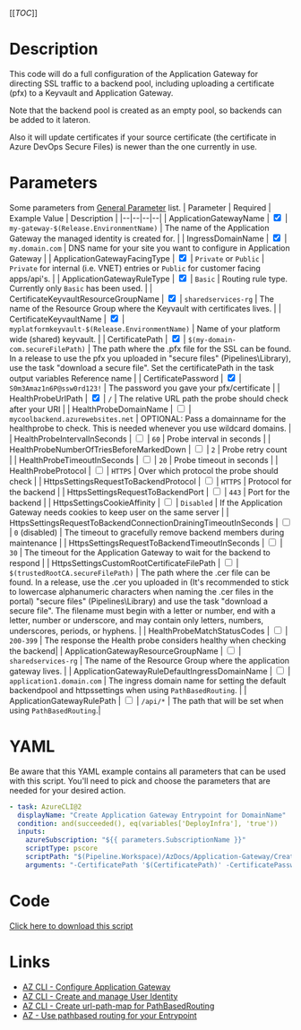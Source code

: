 [[_TOC_]]

# Description

This code will do a full configuration of the Application Gateway for directing SSL traffic to a backend pool, including uploading a certificate (pfx) to a Keyvault and Application Gateway.

Note that the backend pool is created as an empty pool, so backends can be added to it lateron.

Also it will update certificates if your source certificate (the certificate in Azure DevOps Secure Files) is newer than the one currently in use.

# Parameters

Some parameters from [General Parameter](/Azure/AzDocs-v1/Scripts) list.
| Parameter | Required | Example Value | Description |
|--|--|--|--|
| ApplicationGatewayName | <input type="checkbox" checked> | `my-gateway-$(Release.EnvironmentName)` | The name of the Application Gateway the managed identity is created for. |
| IngressDomainName | <input type="checkbox" checked> | `my.domain.com` | DNS name for your site you want to configure in Application Gateway |
| ApplicationGatewayFacingType | <input type="checkbox" checked> | `Private` or `Public` | `Private` for internal (i.e. VNET) entries or `Public` for customer facing apps/api's. |
| ApplicationGatewayRuleType | <input type="checkbox" checked> | `Basic` | Routing rule type. Currently only `Basic` has been used. |
| CertificateKeyvaultResourceGroupName | <input type="checkbox" checked> | `sharedservices-rg` | The name of the Resource Group where the Keyvault with certificates lives. |
| CertificateKeyvaultName | <input type="checkbox" checked> | `myplatformkeyvault-$(Release.EnvironmentName)` | Name of your platform wide (shared) keyvault. |
| CertificatePath | <input type="checkbox" checked> | `$(my-domain-com.secureFilePath)` | The path where the .pfx file for the SSL can be found. In a release to use the pfx you uploaded in "secure files" (Pipelines\Library), use the task "download a secure file". Set the certificatePath in the task output variables Reference name |
| CertificatePassword | <input type="checkbox" checked> | `S0m3Amaz1n6P@ssw0rd123!` | The password you gave your pfx/certificate |
| HealthProbeUrlPath | <input type="checkbox" checked> | `/` | The relative URL path the probe should check after your URI |
| HealthProbeDomainName | <input type="checkbox"> | `mycoolbackend.azurewebsites.net` | OPTIONAL: Pass a domainname for the healthprobe to check. This is needed whenever you use wildcard domains. |
| HealthProbeIntervalInSeconds | <input type="checkbox"> | `60` | Probe interval in seconds |
| HealthProbeNumberOfTriesBeforeMarkedDown | <input type="checkbox"> | `2` | Probe retry count |
| HealthProbeTimeoutInSeconds | <input type="checkbox"> | `20` | Probe timeout in seconds |
| HealthProbeProtocol | <input type="checkbox"> | `HTTPS` | Over which protocol the probe should check |
| HttpsSettingsRequestToBackendProtocol | <input type="checkbox"> | `HTTPS` | Protocol for the backend |
| HttpsSettingsRequestToBackendPort | <input type="checkbox"> | `443` | Port for the backend |
| HttpsSettingsCookieAffinity | <input type="checkbox"> | `Disabled` | If the Application Gateway needs cookies to keep user on the same server |
| HttpsSettingsRequestToBackendConnectionDrainingTimeoutInSeconds | <input type="checkbox"> | `0` (disabled) | The timeout to gracefully remove backend members during maintenance |
| HttpsSettingsRequestToBackendTimeoutInSeconds | <input type="checkbox"> | `30` | The timeout for the Application Gateway to wait for the backend to respond |
| HttpsSettingsCustomRootCertificateFilePath | <input type="checkbox"> | `$(trustedRootCA.secureFilePath)` | The path where the .cer file can be found. In a release, use the .cer you uploaded in (It's recommended to stick to lowercase alphanumeric characters when naming the .cer files in the portal) "secure files" (Pipelines\Library) and use the task "download a secure file". The filename must begin with a letter or number, end with a letter, number or underscore, and may contain only letters, numbers, underscores, periods, or hyphens. |
| HealthProbeMatchStatusCodes | <input type="checkbox"> | `200-399` | The response the Health probe considers healthy when checking the backend|
| ApplicationGatewayResourceGroupName | <input type="checkbox"> | `sharedservices-rg` | The name of the Resource Group where the application gateway lives. |
| ApplicationGatewayRuleDefaultIngressDomainName | <input type="checkbox"> | `application1.domain.com` | The ingress domain name for setting the default backendpool and httpssettings when using `PathBasedRouting`. |
| ApplicationGatewayRulePath | <input type="checkbox"> | `/api/*` | The path that will be set when using `PathBasedRouting`.|

# YAML

Be aware that this YAML example contains all parameters that can be used with this script. You'll need to pick and choose the parameters that are needed for your desired action.

```yaml
- task: AzureCLI@2
  displayName: "Create Application Gateway Entrypoint for DomainName"
  condition: and(succeeded(), eq(variables['DeployInfra'], 'true'))
  inputs:
    azureSubscription: "${{ parameters.SubscriptionName }}"
    scriptType: pscore
    scriptPath: "$(Pipeline.Workspace)/AzDocs/Application-Gateway/Create-Application-Gateway-Entrypoint-for-DomainName.ps1"
    arguments: "-CertificatePath '$(CertificatePath)' -CertificatePassword '$(CertificatePassword)' -IngressDomainName '$(IngressDomainName)' -ApplicationGatewayName '$(ApplicationGatewayName)' -ApplicationGatewayFacingType '$(ApplicationGatewayFacingType)' -ApplicationGatewayResourceGroupName '$(ApplicationGatewayResourceGroupName)' -CertificateKeyvaultResourceGroupName '$(CertificateKeyvaultResourceGroupName)' -CertificateKeyvaultName '$(CertificateKeyvaultName)' -HealthProbeDomainName '$(HealthProbeDomainName)' -HealthProbeUrlPath '$(HealthProbeUrlPath)' -HealthProbeIntervalInSeconds '$(HealthProbeIntervalInSeconds)' -HealthProbeNumberOfTriesBeforeMarkedDown '$(HealthProbeNumberOfTriesBeforeMarkedDown)' -HealthProbeTimeoutInSeconds '$(HealthProbeTimeoutInSeconds)' -HealthProbeProtocol '$(HealthProbeProtocol)' -HttpsSettingsRequestToBackendProtocol '$(HttpsSettingsRequestToBackendProtocol)' -HttpsSettingsRequestToBackendPort '$(HttpsSettingsRequestToBackendPort)' -HttpsSettingsRequestToBackendCookieAffinity '$(HttpsSettingsRequestToBackendCookieAffinity)' -HttpsSettingsRequestToBackendConnectionDrainingTimeoutInSeconds '$(HttpsSettingsRequestToBackendConnectionDrainingTimeoutInSeconds)' -HttpsSettingsRequestToBackendTimeoutInSeconds '$(HttpsSettingsRequestToBackendTimeoutInSeconds)' -HealthProbeMatchStatusCodes '$(HealthProbeMatchStatusCodes)' -ApplicationGatewayRuleType '$(ApplicationGatewayRuleType)' -ApplicationGatewayRuleDefaultIngressDomainName '$(ApplicationGatewayRuleDefaultIngressDomainName)' -ApplicationGatewayRulePath '$(ApplicationGatewayRulePath)'"
```

# Code

[Click here to download this script](../../../../../src/Application-Gateway/Create-Application-Gateway-Entrypoint-for-DomainName.ps1)

# Links

- [AZ CLI - Configure Application Gateway](https://docs.microsoft.com/en-us/cli/azure/network/application-gateway?view=azure-cli-latest)
- [AZ CLI - Create and manage User Identity](https://docs.microsoft.com/en-us/cli/azure/identity?view=azure-cli-latest)
- [AZ CLI - Create url-path-map for PathBasedRouting](https://docs.microsoft.com/en-us/cli/azure/network/application-gateway/url-path-map?view=azure-cli-latest#az-network-application-gateway-url-path-map-create)
- [AZ - Use pathbased routing for your Entrypoint](https://docs.microsoft.com/en-us/azure/application-gateway/tutorial-url-redirect-cli)
